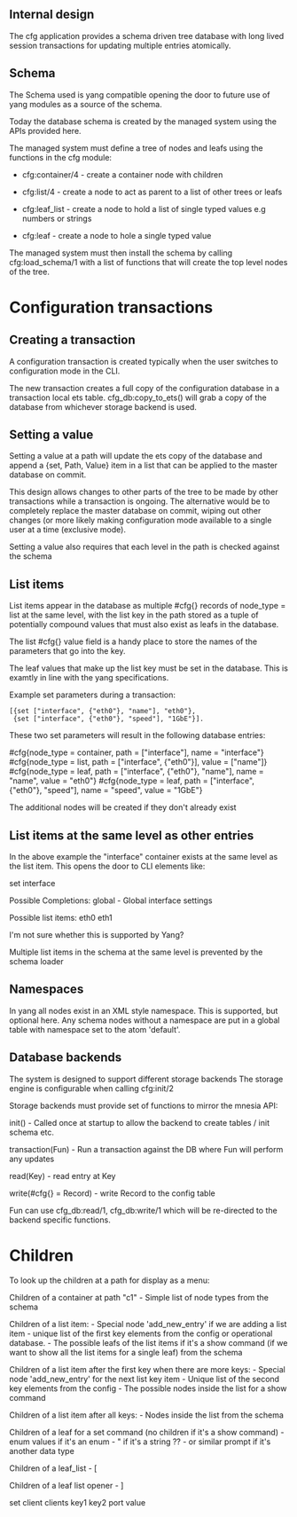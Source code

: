 Internal design
---------------

The cfg application provides a schema driven tree database with long
lived session transactions for updating multiple entries atomically.



Schema
------

The Schema used is yang compatible opening the door to future use of
yang modules as a source of the schema.

Today the database schema is created by the managed system using the
APIs provided here.

The managed system must define a tree of nodes and leafs using the
functions in the cfg module:

* cfg:container/4 - create a container node with children

* cfg:list/4 - create a node to act as parent to a list of other trees or leafs

* cfg:leaf_list - create a node to hold a list of single typed values
                  e.g numbers or strings

* cfg:leaf - create a node to hole a single typed value

The managed system must then install the schema by calling
cfg:load_schema/1 with a list of functions that will create the
top level nodes of the tree.



Configuration transactions
==========================

Creating a transaction
----------------------

A configuration transaction is created typically when the user
switches to configuration mode in the CLI.

The new transaction creates a full copy of the configuration
database in a transaction local ets table. cfg_db:copy_to_ets() will
grab a copy of the database from whichever storage backend is used.

Setting a value
---------------

Setting a value at a path will update the ets copy of the database and
append a {set, Path, Value} item in a list that can be applied
to the master database on commit.

This design allows changes to other parts of the tree to be made by
other transactions while a transaction is ongoing. The alternative
would be to completely replace the master database on commit, wiping
out other changes (or more likely making configuration mode available
to a single user at a time (exclusive mode).

Setting a value also requires that each level in the path is checked
against the schema

List items
----------

List items appear in the database as multiple #cfg{} records of
node_type = list at the same level, with the list key in the path
stored as a tuple of potentially compound values that must also exist
as leafs in the database.

The list #cfg{} value field is a handy place to store the names of the
parameters that go into the key.

The leaf values that make up the list key must be set in the
database. This is examtly in line with the yang specifications.

Example set parameters during a transaction:

    [{set ["interface", {"eth0"}, "name"], "eth0"},
     {set ["interface", {"eth0"}, "speed"], "1GbE"}].

These two set parameters will result in the following database entries:

#cfg{node_type = container, path = ["interface"], name = "interface"}
#cfg{node_type = list, path = ["interface", {"eth0"}], value = ["name"]}
#cfg{node_type = leaf, path = ["interface", {"eth0"}, "name"], name = "name", value = "eth0"}
#cfg{node_type = leaf, path = ["interface", {"eth0"}, "speed"], name = "speed", value = "1GbE"}

The additional nodes will be created if they don't already exist

List items at the same level as other entries
---------------------------------------------

In the above example the "interface" container exists at the same level
as the list item. This opens the door to CLI elements like:

set interface <TAB>

Possible Completions:
  global - Global interface settings

Possible list items:
  eth0
  eth1

I'm not sure whether this is supported by Yang?

Multiple list items in the schema at the same level is prevented by
the schema loader

Namespaces
----------

In yang all nodes exist in an XML style namespace. This is supported,
but optional here. Any schema nodes without a namespace are put in a
global table with namespace set to the atom 'default'.

Database backends
-----------------

The system is designed to support different storage backends
The storage engine is configurable when calling cfg:init/2

Storage backends must provide set of functions to mirror the mnesia API:

init() - Called once at startup to allow the backend to create tables / init schema etc.

transaction(Fun) - Run a transaction against the DB where Fun will perform any updates

read(Key) - read entry at Key

write(#cfg{} = Record) - write Record to the config table

Fun can use cfg_db:read/1, cfg_db:write/1 which will be re-directed to
the backend specific functions.

Children
========

To look up the children at a path for display as a menu:

Children of a container at path "c1" - Simple list of node types from the schema

Children of a list item:
    - Special node 'add_new_entry' if we are adding a list item
    - unique list of the first key elements from the config
      or operational database.
    - The possible leafs of the list items if it's a show command (if we want
      to show all the list items for a single leaf) from the schema

Children of a list item after the first key when there are more keys:
    - Special node 'add_new_entry' for the next list key item
    - Unique list of the second key elements from the config
    - The possible nodes inside the list for a show command

Children of a list item after all keys:
    - Nodes inside the list from the schema

Children of a leaf for a set command (no children if it's a show command)
    - enum values if it's an enum
    - " if it's a string ??
    - <int> or similar prompt if it's another data type

Children of a leaf_list
    - [

Children of a leaf list opener
    - ]

set client clients key1 key2 port value
